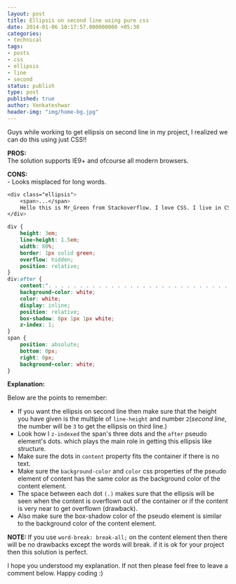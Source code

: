 ```yaml
---
layout: post
title: Ellipsis on second line using pure css
date: 2014-01-06 10:17:57.000000000 +05:30
categories:
- technical
tags:
- posts
- css
- ellipsis
- line
- second
status: publish
type: post
published: true
author: Venkateshwar
header-img: "img/home-bg.jpg"
---
```

<p>Guys while working to get ellipsis on second line in my project, I realized we can do this using just CSS!! </p>
<p><strong>PROS:</strong><br />
The solution supports IE9+ and ofcourse all modern browsers.</p>
<p><strong>CONS:</strong><br />
- Looks misplaced for long words.</p>

```css
<div class="ellipsis">
    <span>...</span>
    Hello this is Mr_Green from Stackoverflow. I love CSS. I live in CSS and I will never leave working on CSS even my work is on other technologies.
</div>
```

```css
div {
    height: 3em;
    line-height: 1.5em;
    width: 80%;
    border: 1px solid green;
    overflow: hidden;
    position: relative;
}
div:after {
    content:". . . . . . . . . . . . . . . . . . . . . . . . . . . . . . . . . . . . . . . . . . . .  . . . . . . . . . . . . . . . . . . . . . . . . . . . . . . . . . . . . . . . . . . . . . . . . . . . . . . . . . . . . . . . . . . . . . . . .  . . . . . . . . . . . . . . . . . . . . . . . . . . . . . . . . . . . . . . . . . . . . . . . . . . . . . . . . . . . . . . . . . . . . . . . .  . . . . . . . . . . . . . . . . . . . . . . . . . . . .";
    background-color: white;
    color: white;
    display: inline;
    position: relative;
    box-shadow: 8px 1px 1px white;
    z-index: 1;
}
span {
    position: absolute;
    bottom: 0px;
    right: 0px;
    background-color: white;
}
```

<p><strong>Explanation: </strong> </p>
<p>Below are the points to remember: </p>
<ul>
<li>
If you want the ellipsis on second line then make sure that the height you have given is the multiple of <code>line-height</code> and number <code>2</code>(<i>second line</i>, the number will be <code>3</code> to get the ellipsis on third line.)
</li>
<li>
Look how I <code>z-indexed</code> the span's three dots and the <code>after</code> pseudo element's dots. which plays the main role in getting this ellipsis like structure.
</li>
<li>
Make sure the dots in <code>content</code> property fits the container if there is no text.
</li>
<li>
Make sure the <code>background-color</code> and <code>color</code> css properties of the pseudo element of content has the same color as the background color of the content element.
</li>
<li>The space between each dot <code>(.)</code> makes sure that the ellipsis will be seen when the content is overflown out of the container or if the content is very near to get overflown (drawback).
</li>
<li>Also make sure the box-shadow color of the pseudo element is similar to the background color of the content element.
</li>
</ul>
<p><strong>NOTE: </strong><span>If you use <code>word-break: break-all;</code> on the content element then there will be no drawbacks except the words will break. if it is ok for your project then this solution is perfect. </span></p>
<p>I hope you understood my explanation. If not then please feel free to leave a comment below. Happy coding :) </p>
